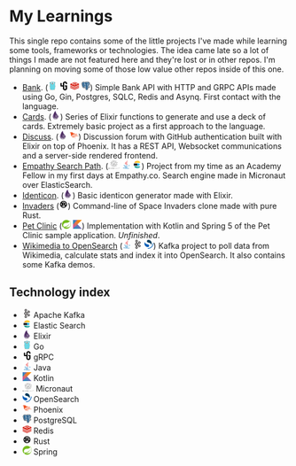 # My Learnings

This single repo contains some of the little projects I've made while learning some tools, frameworks or technologies. The idea came late so a lot of things I made are not featured here and they're lost or in other repos. I'm planning on moving some of those low value other repos inside of this one.

* [Bank](./go_bank/). (<img src="icons/go.svg" height="16px"/> <img src="icons/grpc.svg" height="16px"/> <img src="icons/redis.svg" height="16px"/> <img src="icons/postgresql.svg" height="16px"/>) Simple Bank API with HTTP and GRPC APIs made using Go, Gin, Postgres, SQLC, Redis and Asynq. First contact with the language.
* [Cards](./elixir_cards/). (<img src="./icons/elixir.svg" height="16px"/>) Series of Elixir functions to generate and use a deck of cards. Extremely basic project as a first approach to the language.
* [Discuss](./elixir_discuss/). (<img src="./icons/elixir.svg" height="16px"/> <img src="./icons/phoenix.svg" height="16px"/>) Discussion forum with GitHub authentication built with Elixir on top of Phoenix. It has a REST API, Websocket communications and a server-side rendered frontend.
* [Empathy Search Path](./empathy_academy_search_path_module/). (<img src="./icons/micronaut.webp" height="16px"/> <img src="./icons/java.svg" height="16px"/> <img src="./icons/elasticsearch.png" height="16px"/>) Project from my time as an Academy Fellow in my first days at Empathy.co. Search engine made in Micronaut over ElasticSearch.
* [Identicon](./elixir_identicon/). (<img src="./icons/elixir.svg" height="16px"/>) Basic identicon generator made with Elixir.
* [Invaders](./rust_invaders/) (<img src="./icons/rust.svg" height="16px"/>) Command-line of Space Invaders clone made with pure Rust.
* [Pet Clinic](./spring_pet_clinic/) (<img src="./icons/spring.svg" height="16px"/> <img src="./icons/kotlin.svg" height="16px"/>) Implementation with Kotlin and Spring 5 of the Pet Clinic sample application. _Unfinished_.
* [Wikimedia to OpenSearch](./java_kafka) (<img src="icons/java.svg" height="16px"/> <img src="icons/kafka.svg" height="16px"/> <img src="icons/opensearch.svg" height="16px"/>) Kafka project to poll data from Wikimedia, calculate stats and index it into OpenSearch. It also contains some Kafka demos.


## Technology index

* <img src="./icons/kafka.svg" height="16px"/> Apache Kafka
* <img src="./icons/elasticsearch.png" height="16px"/> Elastic Search
* <img src="./icons/elixir.svg" height="16px"/> Elixir
* <img src="./icons/go.svg" height="16px"/> Go
* <img src="./icons/grpc.svg" height="16px"/> gRPC
* <img src="./icons/java.svg" height="16px"/> Java
* <img src="./icons/kotlin.svg" height="16px"/> Kotlin
* <img src="./icons/micronaut.webp" height="16px"/> Micronaut
* <img src="./icons/opensearch.svg" height="16px"/> OpenSearch
* <img src="./icons/phoenix.svg" height="16px"/> Phoenix
* <img src="./icons/postgresql.svg" height="16px"/> PostgreSQL
* <img src="./icons/redis.svg" height="16px"/> Redis
* <img src="./icons/rust.svg" height="16px"/> Rust
* <img src="./icons/spring.svg" height="16px"/> Spring
